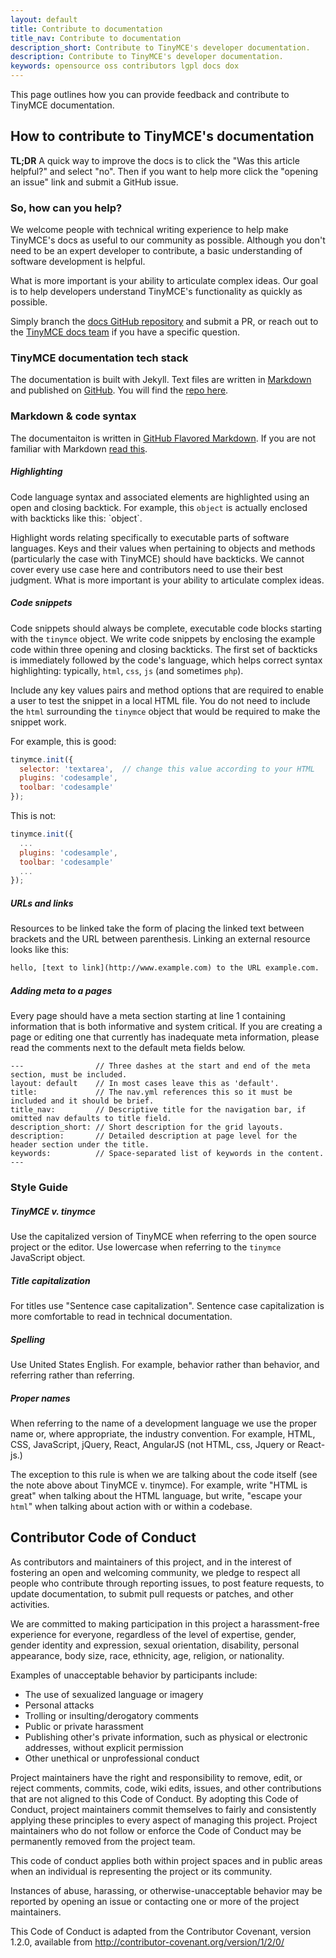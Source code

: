 ```yaml
---
layout: default
title: Contribute to documentation
title_nav: Contribute to documentation
description_short: Contribute to TinyMCE's developer documentation.
description: Contribute to TinyMCE's developer documentation.
keywords: opensource oss contributors lgpl docs dox
---
```


This page outlines how you can provide feedback and contribute to TinyMCE documentation.

## How to contribute to TinyMCE's documentation

**TL;DR** A quick way to improve the docs is to click the "Was this article helpful?" and select "no". Then if you want to help more click the "opening an issue" link and submit a GitHub issue.

### So, how can you help?

We welcome people with technical writing experience to help make TinyMCE's docs as useful to our community as possible. Although you don't need to be an expert developer to contribute, a basic understanding of software development is helpful.

What is more important is your ability to articulate complex ideas. Our goal is to help developers understand TinyMCE's functionality as quickly as possible.

Simply branch the [docs GitHub repository](https://github.com/tinymce/tinymce-docs) and submit a PR, or reach out to the [TinyMCE docs team](mailto:marketing@tiny.cloud) if you have a specific question.

### TinyMCE documentation tech stack

The documentation is built with Jekyll. Text files are written in [Markdown](https://help.github.com/articles/markdown-basics/) and published on [GitHub](https://github.com/tinymce/tinymce-docs). You will find the [repo here](https://github.com/tinymce/tinymce-docs).

### Markdown & code syntax

The documentaiton is written in [GitHub Flavored Markdown](https://help.github.com/articles/github-flavored-markdown/). If you are not familiar with Markdown [read this](https://help.github.com/articles/markdown-basics/).

##### Highlighting

Code language syntax and associated elements are highlighted using an open and closing backtick. For example, this `object` is actually enclosed with backticks like this: \`object\`.

Highlight words relating specifically to executable parts of software languages. Keys and their values when pertaining to objects and methods (particularly the case with TinyMCE) should have backticks. We cannot cover every use case here and contributors need to use their best judgment. What is more important is your ability to articulate complex ideas. 

##### Code snippets

Code snippets should always be complete, executable code blocks starting with the `tinymce` object. We write code snippets by enclosing the example code within three opening and closing backticks. The first set of backticks is immediately followed by the code's language, which helps correct syntax highlighting: typically, `html`, `css`, `js` (and sometimes `php`).

Include any key values pairs and method options that are required to enable a user to test the snippet in a local HTML file. You do not need to include the `html` surrounding the `tinymce` object that would be required to make the snippet work. 

For example, this is good:

```js
tinymce.init({
  selector: 'textarea',  // change this value according to your HTML
  plugins: 'codesample',
  toolbar: 'codesample'
});
```

This is not:

```js
tinymce.init({
  ...
  plugins: 'codesample',
  toolbar: 'codesample'
  ...
});
```

##### URLs and links

Resources to be linked take the form of placing the linked text between brackets and the URL between parenthesis. Linking an external resource looks like this:

```html
hello, [text to link](http://www.example.com) to the URL example.com.
```


##### Adding meta to a pages

Every page should have a meta section starting at line 1 containing information that is both informative and system critical. If you are creating a page or editing one that currently has inadequate meta information, please read the comments next to the default meta fields below.

```
---                // Three dashes at the start and end of the meta section, must be included.
layout: default    // In most cases leave this as 'default'.
title:             // The nav.yml references this so it must be included and it should be brief.
title_nav:         // Descriptive title for the navigation bar, if omitted nav defaults to title field.
description_short: // Short description for the grid layouts.
description:       // Detailed description at page level for the header section under the title.
keywords:          // Space-separated list of keywords in the content.
---
```

### Style Guide

##### TinyMCE v. tinymce

Use the capitalized version of TinyMCE when referring to the open source project or the editor. Use lowercase when referring to the `tinymce` JavaScript object.

##### Title capitalization

For titles use "Sentence case capitalization". Sentence case capitalization is more comfortable to read in technical documentation.

##### Spelling

Use United States English. For example, behavior rather than behavior, and referring rather than referring.

##### Proper names

When referring to the name of a development language we use the proper name or, where appropriate, the industry convention. For example, HTML, CSS, JavaScript, jQuery, React, AngularJS (not HTML, css, Jquery or React-js.)

The exception to this rule is when we are talking about the code itself (see the note above about TinyMCE v. tinymce). For example, write "HTML is great" when talking about the HTML language, but write, "escape your `html`" when talking about action with or within a codebase.

## Contributor Code of Conduct

As contributors and maintainers of this project, and in the interest of fostering an open and welcoming community, we pledge to respect all people who contribute through reporting issues, to post feature requests, to update documentation, to submit pull requests or patches, and other activities.

We are committed to making participation in this project a harassment-free experience for everyone, regardless of the level of expertise, gender, gender identity and expression, sexual orientation, disability, personal appearance, body size, race, ethnicity, age, religion, or nationality.

Examples of unacceptable behavior by participants include:

* The use of sexualized language or imagery
* Personal attacks
* Trolling or insulting/derogatory comments
* Public or private harassment
* Publishing other's private information, such as physical or electronic addresses, without explicit permission
* Other unethical or unprofessional conduct

Project maintainers have the right and responsibility to remove, edit, or reject comments, commits, code, wiki edits, issues, and other contributions that are not aligned to this Code of Conduct. By adopting this Code of Conduct, project maintainers commit themselves to fairly and consistently applying these principles to every aspect of managing this project. Project maintainers who do not follow or enforce the Code of Conduct may be permanently removed from the project team.

This code of conduct applies both within project spaces and in public areas when an individual is representing the project or its community.

Instances of abuse, harassing, or otherwise-unacceptable behavior may be reported by opening an issue or contacting one or more of the project maintainers.

This Code of Conduct is adapted from the Contributor Covenant, version 1.2.0, available from http://contributor-covenant.org/version/1/2/0/
